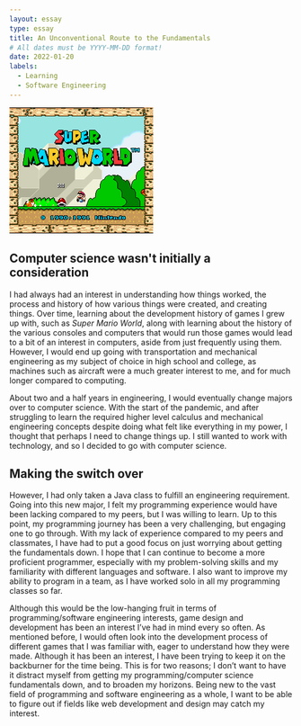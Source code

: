 ```yaml
---
layout: essay
type: essay
title: An Unconventional Route to the Fundamentals
# All dates must be YYYY-MM-DD format!
date: 2022-01-20
labels:
  - Learning
  - Software Engineering
---
```


<img class="img-fluid" src="../img/218703-super-mario-world-snes-screenshot-title-screen.png">

## Computer science wasn't initially a consideration

I had always had an interest in understanding how things worked, the process and history of how various things were created, and creating things. Over time, learning about the development history of games I grew up with, such as *Super Mario World*, along with learning about the history of the various consoles and computers that would run those games would lead to a bit of an interest in computers, aside from just frequently using them. However, I would end up going with transportation and mechanical engineering as my subject of choice in high school and college, as machines such as aircraft were a much greater interest to me, and for much longer compared to computing. 

About two and a half years in engineering, I would eventually change majors over to computer science. With the start of the pandemic, and after struggling to learn the required higher level calculus and mechanical engineering concepts despite doing what felt like everything in my power, I thought that perhaps I need to change things up. I still wanted to work with technology, and so I decided to go with computer science.

## Making the switch over

However, I had only taken a Java class to fulfill an engineering requirement. Going into this new major, I felt my programming experience would have been lacking compared to my peers, but I was willing to learn. Up to this point, my programming journey has been a very challenging, but engaging one to go through. With my lack of experience compared to my peers and classmates, I have had to put a good focus on just worrying about getting the fundamentals down. I hope that I can continue to become a more proficient programmer, especially with my problem-solving skills and my familiarity with different languages and software. I also want to improve my ability to program in a team, as I have worked solo in all my programming classes so far.

Although this would be the low-hanging fruit in terms of programming/software engineering interests, game design and development has been an interest I’ve had in mind every so often. As mentioned before, I would often look into the development process of different games that I was familiar with, eager to understand how they were made. Although it has been an interest, I have been trying to keep it on the backburner for the time being. This is for two reasons; I don’t want to have it distract myself from getting my programming/computer science fundamentals down, and to broaden my horizons. Being new to the vast field of programming and software engineering as a whole, I want to be able to figure out if fields like web development and design may catch my interest.

